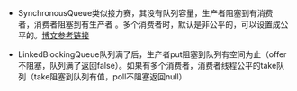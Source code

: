 

* SynchronousQueue类似接力赛，其没有队列容量，生产者阻塞到有消费者，消费者阻塞到有生产者 。多个消费者时，默认是非公平的，可以设置成公平的。[博文参考链接](https://javapapers.com/java/java-synchronousqueue/)

* LinkedBlockingQueue队列满了后，生产者put阻塞到队列有空间为止（offer不阻塞，队列满了返回false）。如果有多个消费者，消费者线程公平的take队列（take阻塞到队列有值，poll不阻塞返回null）
